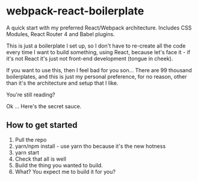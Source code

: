# webpack-react-boilerplate
A quick start with my preferred React/Webpack architecture. Includes CSS Modules, React Router 4 and Babel plugins.

This is just a boilerplate I set up, so I don't have to re-create all the code every time I want to build something, using React, because let's face it - if it's not React
it's just not front-end development (tongue in cheek).

If you want to use this, then I feel bad for you son... There are 99 thousand boilerplates, and this is just my personal preference, for no reason, other than
it's the architecture and setup that I like.

You're still reading? 

Ok ... Here's the secret sauce.

## How to get started

1) Pull the repo
2) yarn/npm install - use yarn tho because it's the new hotness
3) yarn start
4) Check that all is well
5) Build the thing you wanted to build.
6) What? You expect me to build it for you? 
